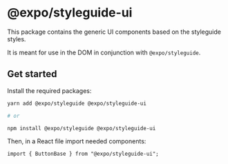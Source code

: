 # @expo/styleguide-ui

This package contains the generic UI components based on the styleguide styles.

It is meant for use in the DOM in conjunction with `@expo/styleguide`.

## Get started

Install the required packages:

```bash
yarn add @expo/styleguide @expo/styleguide-ui

# or

npm install @expo/styleguide @expo/styleguide-ui
```

Then, in a React file import needed components:

```tsx
import { ButtonBase } from "@expo/styleguide-ui";
```